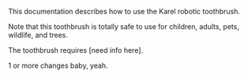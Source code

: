 This documentation describes how to use the Karel robotic toothbrush.

Note that this toothbrush is totally safe to use for children, adults, pets, wildlife, and trees.

The toothbrush requires [need info here].

1 or more changes baby, yeah.
